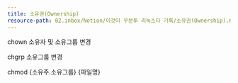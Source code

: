 ```yaml
---
title: 소유권(Ownership)
resource-path: 02.inbox/Notion/이것이 우분투 리눅스다 기록/소유권(Ownership).md
---
```

chown 소유자 및 소유그룹 변경

chgrp 소유그룹 변경

chmod {소유주.소유그룹} {파일명}
